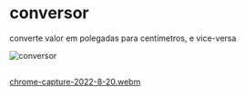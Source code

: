 # conversor
 converte valor em polegadas para centímetros, e vice-versa
 
 ![conversor](https://user-images.githubusercontent.com/102234649/191346118-354d96e3-a7e8-4cf1-86a0-1cd6a4fd99b5.png)
##
[chrome-capture-2022-8-20.webm](https://user-images.githubusercontent.com/102234649/191346324-5d870e19-c128-46c7-94fb-69da79eeb32a.webm)

